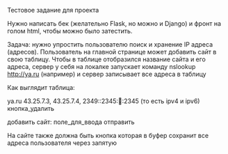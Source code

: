Тестовое задание для проекта

Нужно написать бек (желательно Flask, но можно и Django) и фронт на голом html, чтобы можно было затестить.

Задача: нужно упростить пользователю поиск и хранение IP адреса (адресов). Пользователь на главной странице может добавить сайт в свою таблицу. Чтобы в таблице отобразился название сайта и его адреса, сервер у себя на локалке запускает команду nslookup http://ya.ru (например) и сервер записывает все адреса в таблицу

Как выглядит таблица:

ya.ru 43.25.7.3, 43.25.7.4, 2349::2345::1234::2345 (то есть ipv4 и ipv6) кнопка_удалить 

добавить сайт: поле_для_ввода отправить

На сайте также должна быть кнопка которая в буфер сохранит все адреса пользователя через запятую
